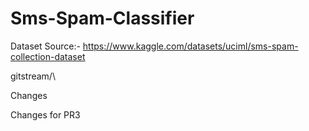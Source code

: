 # Sms-Spam-Classifier

Dataset Source:-
https://www.kaggle.com/datasets/uciml/sms-spam-collection-dataset

gitstream/\

Changes

Changes for PR3
